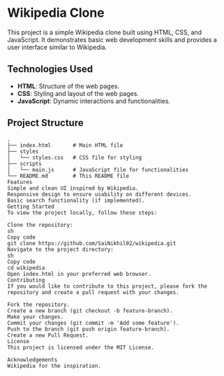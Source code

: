 # Wikipedia Clone

This project is a simple Wikipedia clone built using HTML, CSS, and JavaScript. It demonstrates basic web development skills and provides a user interface similar to Wikipedia.

## Technologies Used

- **HTML**: Structure of the web pages.
- **CSS**: Styling and layout of the web pages.
- **JavaScript**: Dynamic interactions and functionalities.

## Project Structure

```plaintext
.
├── index.html       # Main HTML file
├── styles
│   └── styles.css   # CSS file for styling
├── scripts
│   └── main.js      # JavaScript file for functionalities
└── README.md        # This README file
Features
Simple and clean UI inspired by Wikipedia.
Responsive design to ensure usability on different devices.
Basic search functionality (if implemented).
Getting Started
To view the project locally, follow these steps:

Clone the repository:
sh
Copy code
git clone https://github.com/SaiNikhil02/wikipedia.git
Navigate to the project directory:
sh
Copy code
cd wikipedia
Open index.html in your preferred web browser.
Contributing
If you would like to contribute to this project, please fork the repository and create a pull request with your changes.

Fork the repository.
Create a new branch (git checkout -b feature-branch).
Make your changes.
Commit your changes (git commit -m 'Add some feature').
Push to the branch (git push origin feature-branch).
Create a new Pull Request.
License
This project is licensed under the MIT License.

Acknowledgements
Wikipedia for the inspiration.
